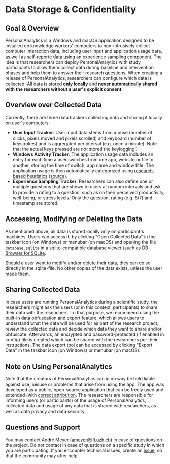 # Data Storage & Confidentiality

## Goal & Overview
PersonalAnalytics is a Windows and macOS application designed to be installed on knowledge workers' computers to non-intrusively collect computer interaction data, including user input and application usage data, as well as self-reporte data using an experience sampling component. The idea is that researchers can deploy PersonalAnalytics with study participants to allow them collect data during baseline and intervention phases and help them to answer their research questions. When creating a release of PersonalAnalytics, researchers can configure which data is collected. All data is stored **only locally** and **never automatically shared with the researchers without a user's  explicit consent**. 

## Overview over Collected Data
Currently, there are three data trackers collecting data and storing it locally on user's computers:
- **User Input Tracker**: User input data stems from mouse (number of clicks, pixels moved and pixels scrolled) and keyboard (number of keystrokes) and is aggregated per interval (e.g. once a minute). Note that the actual keys pressed are _not_ stored (no keylogging!)
- **Windows Activity Tracker**: The application usage data includes an entry for each time a user switches from one app, website or file to another, storing the time of switch, app name and window title. The application usage is then automatically categorized using [research-based heuristics]([url](https://www.zora.uzh.ch/id/eprint/136503/1/productiveWorkday_TSE17.pdf)) ([source]([url](https://github.com/HASEL-UZH/PA.WindowsActivityTracker/tree/main/typescript/src/mappings))). 
- **Experience Sampling Tracker**: Researchers can also define one or multiple questions that are shown to users at random intervals and ask to provide a rating to a question, such as on their perceived productivity, well-being, or stress levels. Only the question, rating (e.g. 5/7) and timestamp are stored.

## Accessing, Modifying or Deleting the Data
As mentioned above, all data is stored locally only on participant's machines. Users can access it, by clicking "Open Collected Data" in the taskbar icon (on Windows) or menubar (on macOS) and opening the file `database.sqlite` in a sqlite-compatible database viewer (such as [DB Browser for SQLite](https://sqlitebrowser.org/).

Should a user want to modify and/or delete their data, they can do so directly in the sqlite-file. No other copies of the data exists, unless the user made them. 

## Sharing Collected Data
In case users are running PersonalAnalytics during a scientific study, the researchers might ask the users (or in this context, participants) to share their data with the reseachers. To that purpose, we recommend using the built-in data obfuscation and export feature, which allows users to understand what the data will be used for as part of the research project, review the collected data and decide which data they want to share and/or obfuscate. Afterwards, an encrypted and password-protected (if enabled in config) file is created which can be shared with the researchers per their instructions. The data export tool can be accessed by clicking "Export Data" in the taskbar icon (on Windows) or menubar (on macOS).

## Note on Using PersonalAnalytics
Note that the creators of PersonalAnalytics can in no way be held liable against use, misuse or problems that arise from using the app. The app was developed as a public, open-source application that can be freely used and extended (with [correct attribution](https://github.com/HASEL-UZH/PersonalAnalytics/blob/main/documentation/RESEARCH.md). The researchers are responsible for informing users (or participants) of the usage of PersonalAnalytics, collected data and usage of any data that is shared with researchers, as well as data privacy and data security. 

## Questions and Support
You may contact André Meyer (ameyer@ifi.uzh.ch) in case of questions on the project. Do not contact in case of questions on a specific study in which you are participating. If you encounter technical issues, create an [issue]([url](https://github.com/HASEL-UZH/PersonalAnalytics/issues)https://github.com/HASEL-UZH/PersonalAnalytics/issues), so that the community may offer help.
